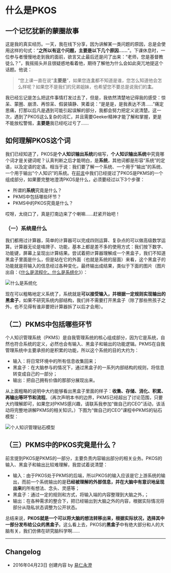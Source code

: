 # 什么是PKOS

## 一个记忆犹新的蒙圈故事

这是我的真实经历。一天，我在线下分享，因为讲解某一类问题的原因，总是会使用这样的句式：“**之所以有这个问题，主要是以下几个原因……**”。下课休息时，一位参与者慢慢地走到我的面前，欲言又止最后还是问了出来：“老师，您是基督教徒么？”，我摇摇头并且很疑惑地看着他，期待了解他为什么会如此突兀地提这个话题。他说：

> “您上课一直在说“**主要是**”，如果您连**主**都不知道是谁，您怎么知道他会怎么样呢？如果您不是我们的兄弟姐妹，也希望您不要总是说我们的**主**。

我已经忘记是怎么把这件事情打发过去了，但是，我依然清楚地记得我的感受：惊呆、蒙圈、崩溃、再惊呆、假装镇静、笑着说：“是是是，是我表达不清……”痛定思痛，打那以后凡是遇到可能引起误解的部分，我都会努力把定义说清楚。这一次，遇到了PKOS这么复杂的词汇，并且需要Geeker精神才能了解和掌握，更是不能放松警惕，**主要是**我已经吃过亏了……

## 如何理解PKOS这个词

我们已经知道了，PKOS是**个人知识输出系统**的缩写，**个人知识输出系统**中究竟哪个词才是关键词呢？认真判断之后才能明白，是**系统**，其他词都是形容“系统”的定语，以及定语的定语。相当于说：我们要了解一个系统、一个用于“输出”的系统、一个用于输出“个人知识”的系统。在[前言](../perface.md)中我们已经提过了PKOS是PKMS的一个组成部分，如果要完整地澄清PKOS是什么，必须要经过以下3个步骤：

- 所谓的**系统**究竟是什么？
- PKMS中包括哪些环节？
- PKMS中的PKOS究竟是什么？

哎呀，太绕口了，真是打南边来了个喇嘛……赶紧开始吧！

### （一）系统是什么

我们都用过计算器，简单的计算器可以完成四则运算、复杂点的可以做高级数学运算。计算器无论是啥牌子、功能，基本上都是差不多的使用方式：我们按下数字、功能键，屏幕上呈现出计算结果。尝试着把计算器理解成一个黑盒子，我们不知道黑盒子里面是什么，但是站在它的外面（也就是系统的层面）来看，这个黑盒子的功能就是将输入的信息经过各种变化，最终输出成结果，类似于下面的图片（图片出自：《[什么是流程化、什么是系统化](http://blog.hiddenwangcc.com/archives/2541)》）：

![什么是系统化](http://77fm42.com1.z0.glb.clouddn.com/system.jpg)

现在可以粗略地定义系统了，系统就是**可以接受输入，并根据一定规则实现输出的黑盒子**，如果不研究系统内部结构，我们并不需要打开黑盒子（除了那些熊孩子之外，也不见得有谁非要把计算器拆了以后才会用）。

## （二）PKMS中包括哪些环节

个人知识管理系统（PKMS）是自我管理系统的核心组成部分，因为它是系统，自然也符合系统的定义，必然也会有输入、黑盒子和输出的功能逻辑。PKMS在自我管理系统中主要承担的是积累的功能，所以这个系统的目的大约为：

- 输入：将日常环境中的所有信息收集回来；
- 黑盒子：在大脑参与的情况下，通过黑盒子的一系列内部结构的规则，将信息转变成自己的一部分；
- 输出：把自己拥有价值的那部分展现出来。

从上面粗略的说明中大约能够看出黑盒子里面的样子：**收集、存储、消化、积累、再输出等环节和流程**。（再次声明本书的边界，PKMS已经超出了讨论范围，只要大约理解即可，如果您对PKMS感兴趣，请联系我参加“做自己的CEO”活动，该活动将完整地讲解PKMS的相关知识。）下图为“做自己的CEO”课程中PKMS的钻石模型：

![个人知识管理钻石模型](http://77fm42.com1.z0.glb.clouddn.com/pkmdiamond.jpg)

## （三）PKMS中的PKOS究竟是什么？

前言提到PKOS是PKMS的一部分，主要负责内容输出部分的相关业务。PKOS的输入、黑盒子和输出比较难理解，我尝试着说清楚：

- 输入：由于PKOS处于PKMS的后端，所以PKOS的输入应该是它上游系统的输出，而前一个系统输出的是**已经被理解的外部信息，并在大脑中有意识地呈现出来**的所有想法、念头、灵感等；
- 黑盒子：通过一定的规则和方式，将输入端的内容整理到大脑之外，；
- 输出：在各种需求的整合下，把已经输出到大脑之外的内容，根据实际情况将部分从隐私状态调整为公开状态。

总结来说，**PKOS就是一个可以将大脑的想法转移出来，根据实际状况，选择其中一部分发布给公众的黑盒子**。这么看上去，PKOS的**黑盒子**中有绝大部分和人的大脑有关，我们仿佛在研究脑科学啊……

---- 

## Changelog

- 2016年04月23日 创建内容 by [易仁永澄](http://blog.hiddenwangcc.com)
